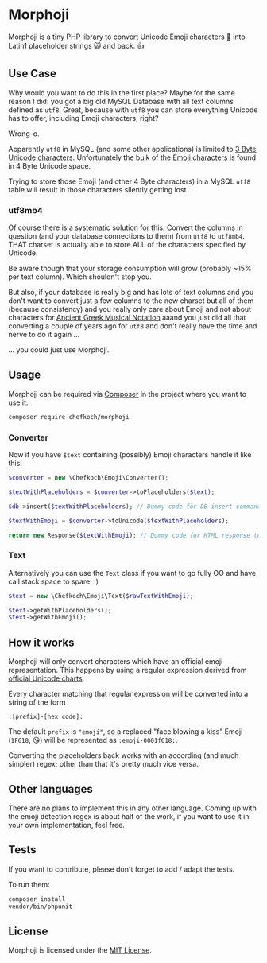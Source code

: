 # Morphoji

Morphoji is a tiny PHP library to convert Unicode Emoji characters 🤗 into 
Latin1 placeholder strings 🙀 and back. 👍

## Use Case

Why would you want to do this in the first place? Maybe for the same reason I
did: you got a big old MySQL Database with all text columns defined as `utf8`.
Great, because with `utf8` you can store everything Unicode has to offer, 
including Emoji characters, right?

Wrong-o.

Apparently `utf8` in MySQL (and some other applications) is limited to [3 Byte 
Unicode characters](https://en.wikipedia.org/wiki/UTF-8#Description). 
Unfortunately the bulk of the 
[Emoji characters](https://unicode-table.com/en/#emoticons) is found in 4 Byte
Unicode space.

Trying to store those Emoji (and other 4 Byte characters) in a MySQL `utf8`
table will result in those characters silently getting lost.

### utf8mb4

Of course there is a systematic solution for this. Convert the columns in 
question (and your database connections to them) from `utf8` to `utf8mb4`. THAT
charset is actually able to store ALL of the characters specified by Unicode.

Be aware though that your storage consumption will grow (probably ~15% per text 
column). Which shouldn't stop you.

But also, if your database is really big and has lots of text columns and you
don't want to convert just a few columns to the new charset but all of them
(because consistency) and you really only care about Emoji and not about 
characters for 
[Ancient Greek Musical Notation](https://unicode-table.com/en/#ancient-greek-musical-notation) 
aaand you just did all that converting a couple of years ago for `utf8` and 
don't really have the time and nerve to do it again ...

... you could just use Morphoji. 

## Usage

Morphoji can be required via [Composer](https://getcomposer.org) in the project
where you want to use it:

```bash
composer require chefkoch/morphoji
```

### Converter

Now if you have `$text` containing (possibly) Emoji characters handle it like 
this:

```php
$converter = new \Chefkoch\Emoji\Converter();

$textWithPlaceholders = $converter->toPlaceholders($text);

$db->insert($textWithPlaceholders); // Dummy code for DB insert command.

$textWithEmoji = $converter->toUnicode($textWithPlaceholders);

return new Response($textWithEmoji); // Dummy code for HTML response to browser.
```

### Text

Alternatively you can use the `Text` class if you want to go fully OO and have
call stack space to spare. :)

```php
$text = new \Chefkoch\Emoji\Text($rawTextWithEmoji);

$text->getWithPlaceholders();
$text->getWithEmoji();
```

## How it works

Morphoji will only convert characters which have an official emoji 
representation. This happens by using a regular expression derived from 
[official Unicode charts](http://www.unicode.org/Public/emoji/5.0/).

Every character matching that regular expression will be converted into a
string of the form

```
:[prefix]-[hex code]:
```

The default `prefix` is `"emoji"`, so a replaced "face blowing a kiss" Emoji
(`1F618`, 😘) will be represented as `:emoji-0001f618:`.

Converting the placeholders back works with an according (and much simpler) 
regex; other than that it's pretty much vice versa.

## Other languages

There are no plans to implement this in any other language. Coming up with the
emoji detection regex is about half of the work, if you want to use it in your
own implementation, feel free.

## Tests

If you want to contribute, please don't forget to add / adapt the tests.

To run them:

```bash
composer install
vendor/bin/phpunit
```

## License

Morphoji is licensed under the [MIT License](LICENSE).